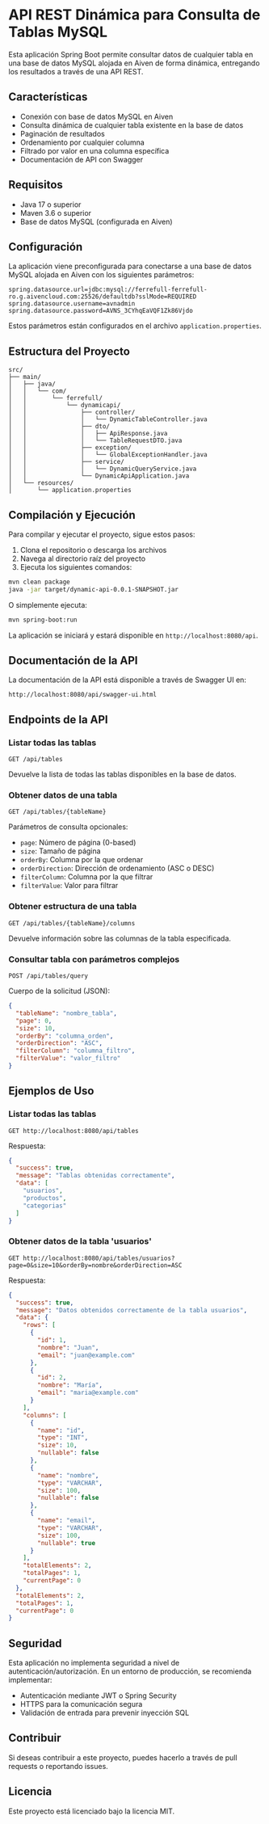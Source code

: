 # API REST Dinámica para Consulta de Tablas MySQL

Esta aplicación Spring Boot permite consultar datos de cualquier tabla en una base de datos MySQL alojada en Aiven de forma dinámica, entregando los resultados a través de una API REST.

## Características

- Conexión con base de datos MySQL en Aiven
- Consulta dinámica de cualquier tabla existente en la base de datos
- Paginación de resultados
- Ordenamiento por cualquier columna
- Filtrado por valor en una columna específica
- Documentación de API con Swagger

## Requisitos

- Java 17 o superior
- Maven 3.6 o superior
- Base de datos MySQL (configurada en Aiven)

## Configuración

La aplicación viene preconfigurada para conectarse a una base de datos MySQL alojada en Aiven con los siguientes parámetros:

```properties
spring.datasource.url=jdbc:mysql://ferrefull-ferrefull-ro.g.aivencloud.com:25526/defaultdb?sslMode=REQUIRED
spring.datasource.username=avnadmin
spring.datasource.password=AVNS_3CYhqEaVQF1Zk86Vjdo
```

Estos parámetros están configurados en el archivo `application.properties`.

## Estructura del Proyecto

```
src/
├── main/
│   ├── java/
│   │   └── com/
│   │       └── ferrefull/
│   │           └── dynamicapi/
│   │               ├── controller/
│   │               │   └── DynamicTableController.java
│   │               ├── dto/
│   │               │   ├── ApiResponse.java
│   │               │   └── TableRequestDTO.java
│   │               ├── exception/
│   │               │   └── GlobalExceptionHandler.java
│   │               ├── service/
│   │               │   └── DynamicQueryService.java
│   │               └── DynamicApiApplication.java
│   └── resources/
│       └── application.properties
```

## Compilación y Ejecución

Para compilar y ejecutar el proyecto, sigue estos pasos:

1. Clona el repositorio o descarga los archivos
2. Navega al directorio raíz del proyecto
3. Ejecuta los siguientes comandos:

```bash
mvn clean package
java -jar target/dynamic-api-0.0.1-SNAPSHOT.jar
```

O simplemente ejecuta:

```bash
mvn spring-boot:run
```

La aplicación se iniciará y estará disponible en `http://localhost:8080/api`.

## Documentación de la API

La documentación de la API está disponible a través de Swagger UI en:

```
http://localhost:8080/api/swagger-ui.html
```

## Endpoints de la API

### Listar todas las tablas

```
GET /api/tables
```

Devuelve la lista de todas las tablas disponibles en la base de datos.

### Obtener datos de una tabla

```
GET /api/tables/{tableName}
```

Parámetros de consulta opcionales:
- `page`: Número de página (0-based)
- `size`: Tamaño de página
- `orderBy`: Columna por la que ordenar
- `orderDirection`: Dirección de ordenamiento (ASC o DESC)
- `filterColumn`: Columna por la que filtrar
- `filterValue`: Valor para filtrar

### Obtener estructura de una tabla

```
GET /api/tables/{tableName}/columns
```

Devuelve información sobre las columnas de la tabla especificada.

### Consultar tabla con parámetros complejos

```
POST /api/tables/query
```

Cuerpo de la solicitud (JSON):
```json
{
  "tableName": "nombre_tabla",
  "page": 0,
  "size": 10,
  "orderBy": "columna_orden",
  "orderDirection": "ASC",
  "filterColumn": "columna_filtro",
  "filterValue": "valor_filtro"
}
```

## Ejemplos de Uso

### Listar todas las tablas

```
GET http://localhost:8080/api/tables
```

Respuesta:
```json
{
  "success": true,
  "message": "Tablas obtenidas correctamente",
  "data": [
    "usuarios",
    "productos",
    "categorias"
  ]
}
```

### Obtener datos de la tabla 'usuarios'

```
GET http://localhost:8080/api/tables/usuarios?page=0&size=10&orderBy=nombre&orderDirection=ASC
```

Respuesta:
```json
{
  "success": true,
  "message": "Datos obtenidos correctamente de la tabla usuarios",
  "data": {
    "rows": [
      {
        "id": 1,
        "nombre": "Juan",
        "email": "juan@example.com"
      },
      {
        "id": 2,
        "nombre": "María",
        "email": "maria@example.com"
      }
    ],
    "columns": [
      {
        "name": "id",
        "type": "INT",
        "size": 10,
        "nullable": false
      },
      {
        "name": "nombre",
        "type": "VARCHAR",
        "size": 100,
        "nullable": false
      },
      {
        "name": "email",
        "type": "VARCHAR",
        "size": 100,
        "nullable": true
      }
    ],
    "totalElements": 2,
    "totalPages": 1,
    "currentPage": 0
  },
  "totalElements": 2,
  "totalPages": 1,
  "currentPage": 0
}
```

## Seguridad

Esta aplicación no implementa seguridad a nivel de autenticación/autorización. En un entorno de producción, se recomienda implementar:

- Autenticación mediante JWT o Spring Security
- HTTPS para la comunicación segura
- Validación de entrada para prevenir inyección SQL

## Contribuir

Si deseas contribuir a este proyecto, puedes hacerlo a través de pull requests o reportando issues.

## Licencia

Este proyecto está licenciado bajo la licencia MIT.
